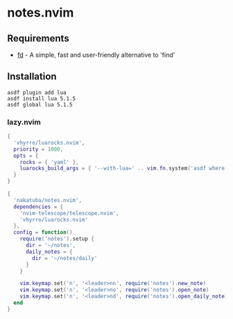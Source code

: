 # notes.nvim

## Requirements

- [fd](https://github.com/sharkdp/fd) - A simple, fast and user-friendly alternative to 'find'

## Installation

```shell
asdf plugin add lua
asdf install lua 5.1.5
asdf global lua 5.1.5
```

### lazy.nvim

```lua
{
  'vhyrro/luarocks.nvim',
  priority = 1000,
  opts = {
    rocks = { 'yaml' },
    luarocks_build_args = { '--with-lua=' .. vim.fn.system('asdf where lua') }
  }
}
```

```lua
{
  'nakatuba/notes.nvim',
  dependencies = {
    'nvim-telescope/telescope.nvim',
    'vhyrro/luarocks.nvim'
  },
  config = function()
    require('notes').setup {
      dir = '~/notes',
      daily_notes = {
        dir = '~/notes/daily'
      }
    }

    vim.keymap.set('n', '<leader>nn', require('notes').new_note)
    vim.keymap.set('n', '<leader>no', require('notes').open_note)
    vim.keymap.set('n', '<leader>nd', require('notes').open_daily_note)
  end
}
```
